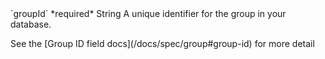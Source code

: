<tr>
  <td>`groupId`</td>
  <td>*required*</td>
  <td>String</td>
  <td>A unique identifier for the group in your database.
    <p>See the [Group ID field docs](/docs/spec/group#group-id) for more detail</p>
  </td>
</tr>
